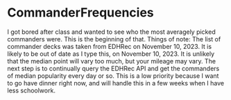 # CommanderFrequencies
I got bored after class and wanted to see who the most averagely picked commanders were. This is the beginning of that.
Things of note: The list of commander decks was taken from EDHRec on November 10, 2023. It is likely to be out of date as I type this, on November 10, 2023. It is unlikely that the median point will vary too much, but your mileage may vary.
The next step is to continually query the EDHRec API and get the commanders of median popularity every day or so. This is a low priority because I want to go have dinner right now, and will handle this in a few weeks when I have less schoolwork.

